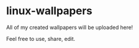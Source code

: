 # linux-wallpapers

All of my created wallpapers will be uploaded here! 

Feel free to use, share, edit. 
